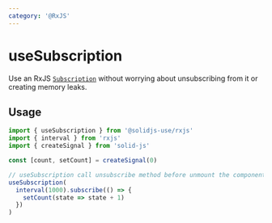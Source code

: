 ```yaml
---
category: '@RxJS'
---
```


# useSubscription

Use an RxJS [`Subscription`](https://rxjs.dev/guide/subscription) without worrying about unsubscribing from it or creating memory leaks.

## Usage

```ts
import { useSubscription } from '@solidjs-use/rxjs'
import { interval } from 'rxjs'
import { createSignal } from 'solid-js'

const [count, setCount] = createSignal(0)

// useSubscription call unsubscribe method before unmount the component
useSubscription(
  interval(1000).subscribe(() => {
    setCount(state => state + 1)
  })
)
```
